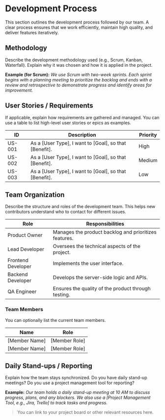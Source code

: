 # Development Process

This section outlines the development process followed by our team. A clear process ensures that we work efficiently, maintain high quality, and deliver features iteratively.

## Methodology

Describe the development methodology used (e.g., Scrum, Kanban, Waterfall). Explain why it was chosen and how it is applied in the project.

**Example (for Scrum):**
*We use Scrum with two-week sprints. Each sprint begins with a planning meeting to prioritize the backlog and ends with a review and retrospective to demonstrate progress and identify areas for improvement.*

## User Stories / Requirements

If applicable, explain how requirements are gathered and managed. You can use a table to list high-level user stories or epics as examples.

| ID      | Description                                      | Priority |
|---------|--------------------------------------------------|----------|
| US-001  | As a [User Type], I want to [Goal], so that [Benefit]. | High     |
| US-002  | As a [User Type], I want to [Goal], so that [Benefit]. | Medium   |
| US-003  | As a [User Type], I want to [Goal], so that [Benefit]. | Low      |

## Team Organization

Describe the structure and roles of the development team. This helps new contributors understand who to contact for different issues.

| Role                | Responsibilities                                     |
|---------------------|------------------------------------------------------|
| Product Owner       | Manages the product backlog and prioritizes features.  |
| Lead Developer      | Oversees the technical aspects of the project.       |
| Frontend Developer  | Implements the user interface.                       |
| Backend Developer   | Develops the server-side logic and APIs.             |
| QA Engineer         | Ensures the quality of the product through testing.  |

### Team Members

You can optionally list the current team members.

| Name          | Role                |
|---------------|---------------------|
| [Member Name] | [Member Role]       |
| [Member Name] | [Member Role]       |

## Daily Stand-ups / Reporting

Explain how the team stays synchronized. Do you have daily stand-up meetings? Do you use a project management tool for reporting?

**Example:**
*Our team holds a daily stand-up meeting at 10 AM to discuss progress, plans, and any blockers. We also use a [Project Management Tool, e.g., Jira, Trello] to track tasks and progress.*

> You can link to your project board or other relevant resources here.